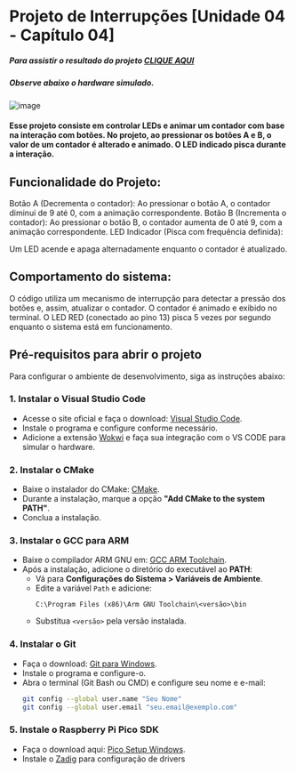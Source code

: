 # Projeto de Interrupções [Unidade 04 - Capítulo 04] 

##### Para assistir o resultado do projeto [CLIQUE AQUI](https://drive.google.com/file/d/1dZjip5uzi3j4ZXtbFPlB4VFSfgd-aEAi/view?usp=sharing)
##### Observe abaixo o hardware simulado.

![image](https://github.com/user-attachments/assets/e1802408-0989-4b1f-af38-a32830ac830c)

#### Esse projeto consiste em controlar LEDs e animar um contador com base na interação com botões. No projeto, ao pressionar os botões A e B, o valor de um contador é alterado e animado. O LED indicado pisca durante a interação.

## Funcionalidade do Projeto:
Botão A (Decrementa o contador):
Ao pressionar o botão A, o contador diminui de 9 até 0, com a animação correspondente.
Botão B (Incrementa o contador):
Ao pressionar o botão B, o contador aumenta de 0 até 9, com a animação correspondente.
LED Indicador (Pisca com frequência definida):

Um LED acende e apaga alternadamente enquanto o contador é atualizado.

## Comportamento do sistema:
O código utiliza um mecanismo de interrupção para detectar a pressão dos botões e, assim, atualizar o contador.
O contador é animado e exibido no terminal.
O LED RED (conectado ao pino 13) pisca 5 vezes por segundo enquanto o sistema está em funcionamento.

## Pré-requisitos para abrir o projeto

Para configurar o ambiente de desenvolvimento, siga as instruções abaixo:

### 1. Instalar o Visual Studio Code
- Acesse o site oficial e faça o download: [Visual Studio Code](https://code.visualstudio.com/).
- Instale o programa e configure conforme necessário.
- Adicione a extensão [Wokwi](https://marketplace.visualstudio.com/items?itemName=Wokwi.wokwi-vscode) e faça sua integração com o VS CODE para simular o hardware.

### 2. Instalar o CMake
- Baixe o instalador do CMake: [CMake](https://cmake.org/download/).
- Durante a instalação, marque a opção **"Add CMake to the system PATH"**.
- Conclua a instalação.

### 3. Instalar o GCC para ARM
- Baixe o compilador ARM GNU em: [GCC ARM Toolchain](https://developer.arm.com/tools-and-software/open-source-software/developer-tools/gnu-toolchain/gnu-rm).
- Após a instalação, adicione o diretório do executável ao **PATH**:
  - Vá para **Configurações do Sistema > Variáveis de Ambiente**.
  - Edite a variável `Path` e adicione:
    ```
    C:\Program Files (x86)\Arm GNU Toolchain\<versão>\bin
    ```
  - Substitua `<versão>` pela versão instalada.

### 4. Instalar o Git
- Faça o download: [Git para Windows](https://git-scm.com/).
- Instale o programa e configure-o.
- Abra o terminal (Git Bash ou CMD) e configure seu nome e e-mail:
  ```bash
  git config --global user.name "Seu Nome"
  git config --global user.email "seu.email@exemplo.com"

### 5. Instale o Raspberry Pi Pico SDK 
- Faça o download aqui: [Pico Setup Windows](https://github.com/raspberrypi/pico-setup-windows?tab=readme-ov-file).
- Instale o [Zadig](https://zadig.akeo.ie/) para configuração de drivers
